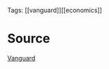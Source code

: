 Tags: [[vanguard]][[economics]]

# Source

[Vanguard](https://corporate.vanguard.com/content/corporatesite/us/en/corp/articles/vanguard-economic-market-outlook-2025-global-summary.html)